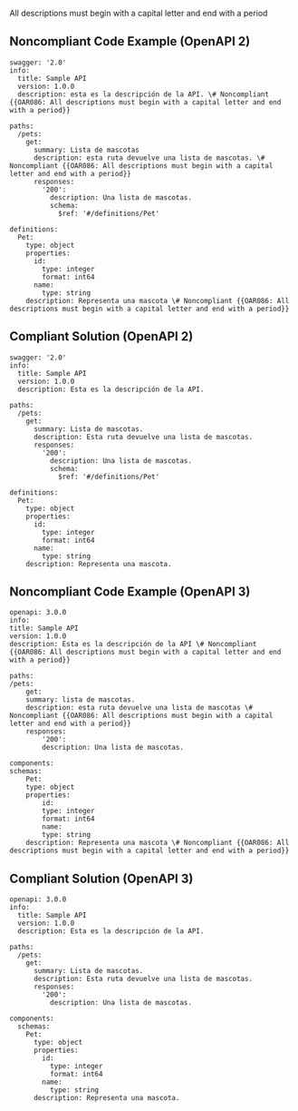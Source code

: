 All descriptions must begin with a capital letter and end with a period

Noncompliant Code Example (OpenAPI 2)
-------------------------------------

    swagger: '2.0'
    info:
      title: Sample API
      version: 1.0.0
      description: esta es la descripción de la API. \# Noncompliant {{OAR086: All descriptions must begin with a capital letter and end with a period}}
    
    paths:
      /pets:
        get:
          summary: Lista de mascotas 
          description: esta ruta devuelve una lista de mascotas. \# Noncompliant {{OAR086: All descriptions must begin with a capital letter and end with a period}}
          responses:
            '200':
              description: Una lista de mascotas.
              schema:
                $ref: '#/definitions/Pet'
    
    definitions:
      Pet:
        type: object
        properties:
          id:
            type: integer
            format: int64
          name:
            type: string
        description: Representa una mascota \# Noncompliant {{OAR086: All descriptions must begin with a capital letter and end with a period}}

Compliant Solution (OpenAPI 2)
------------------------------

    swagger: '2.0'
    info:
      title: Sample API
      version: 1.0.0
      description: Esta es la descripción de la API.
    
    paths:
      /pets:
        get:
          summary: Lista de mascotas.
          description: Esta ruta devuelve una lista de mascotas.
          responses:
            '200':
              description: Una lista de mascotas.
              schema:
                $ref: '#/definitions/Pet'
    
    definitions:
      Pet:
        type: object
        properties:
          id:
            type: integer
            format: int64
          name:
            type: string
        description: Representa una mascota.

Noncompliant Code Example (OpenAPI 3)
-------------------------------------

    openapi: 3.0.0
    info:
    title: Sample API
    version: 1.0.0
    description: Esta es la descripción de la API \# Noncompliant {{OAR086: All descriptions must begin with a capital letter and end with a period}}

    paths:
    /pets:
        get:
        summary: lista de mascotas. 
        description: esta ruta devuelve una lista de mascotas \# Noncompliant {{OAR086: All descriptions must begin with a capital letter and end with a period}}
        responses:
            '200':
            description: Una lista de mascotas.

    components:
    schemas:
        Pet:
        type: object
        properties:
            id:
            type: integer
            format: int64
            name:
            type: string
        description: Representa una mascota \# Noncompliant {{OAR086: All descriptions must begin with a capital letter and end with a period}}

Compliant Solution (OpenAPI 3)
------------------------------

    openapi: 3.0.0
    info:
      title: Sample API
      version: 1.0.0
      description: Esta es la descripción de la API.
    
    paths:
      /pets:
        get:
          summary: Lista de mascotas.
          description: Esta ruta devuelve una lista de mascotas.
          responses:
            '200':
              description: Una lista de mascotas.
    
    components:
      schemas:
        Pet:
          type: object
          properties:
            id:
              type: integer
              format: int64
            name:
              type: string
          description: Representa una mascota.